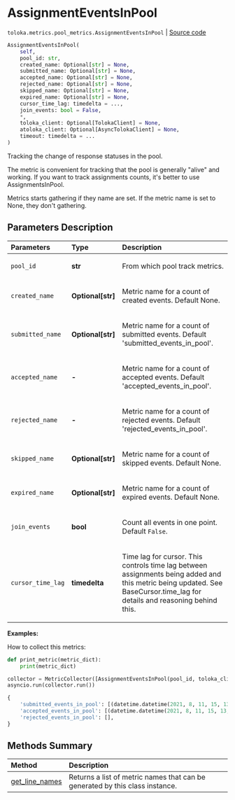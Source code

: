 # AssignmentEventsInPool
`toloka.metrics.pool_metrics.AssignmentEventsInPool` | [Source code](https://github.com/Toloka/toloka-kit/blob/v1.2.0.post1/src/metrics/pool_metrics.py#L56)

```python
AssignmentEventsInPool(
    self,
    pool_id: str,
    created_name: Optional[str] = None,
    submitted_name: Optional[str] = None,
    accepted_name: Optional[str] = None,
    rejected_name: Optional[str] = None,
    skipped_name: Optional[str] = None,
    expired_name: Optional[str] = None,
    cursor_time_lag: timedelta = ...,
    join_events: bool = False,
    *,
    toloka_client: Optional[TolokaClient] = None,
    atoloka_client: Optional[AsyncTolokaClient] = None,
    timeout: timedelta = ...
)
```

Tracking the change of response statuses in the pool.


The metric is convenient for tracking that the pool is generally "alive" and working.
If you want to track assignments counts, it's better to use AssignmentsInPool.

Metrics starts gathering if they name are set. If the metric name is set to None, they don't gathering.

## Parameters Description

| Parameters | Type | Description |
| :----------| :----| :-----------|
`pool_id`|**str**|<p>From which pool track metrics.</p>
`created_name`|**Optional\[str\]**|<p>Metric name for a count of created events. Default None.</p>
`submitted_name`|**Optional\[str\]**|<p>Metric name for a count of submitted events. Default &#x27;submitted_events_in_pool&#x27;.</p>
`accepted_name `|**-**|<p>Metric name for a count of accepted events. Default &#x27;accepted_events_in_pool&#x27;.</p>
`rejected_name `|**-**|<p>Metric name for a count of rejected events. Default &#x27;rejected_events_in_pool&#x27;.</p>
`skipped_name`|**Optional\[str\]**|<p>Metric name for a count of skipped events. Default None.</p>
`expired_name`|**Optional\[str\]**|<p>Metric name for a count of expired events. Default None.</p>
`join_events`|**bool**|<p>Count all events in one point.  Default `False`.</p>
`cursor_time_lag`|**timedelta**|<p>Time lag for cursor. This controls time lag between assignments being added and this metric being updated. See BaseCursor.time_lag for details and reasoning behind this.</p>

**Examples:**

How to collect this metrics:
```python
def print_metric(metric_dict):
    print(metric_dict)

collector = MetricCollector([AssignmentEventsInPool(pool_id, toloka_client=toloka_client)], print_metric)
asyncio.run(collector.run())
```

```python
{
    'submitted_events_in_pool': [(datetime.datetime(2021, 8, 11, 15, 13, 4, 31000), 5)],
    'accepted_events_in_pool': [(datetime.datetime(2021, 8, 11, 15, 13, 3, 65000), 1)],
    'rejected_events_in_pool': [],
}
```
## Methods Summary

| Method | Description |
| :------| :-----------|
[get_line_names](toloka.metrics.pool_metrics.AssignmentEventsInPool.get_line_names.md)| Returns a list of metric names that can be generated by this class instance.
